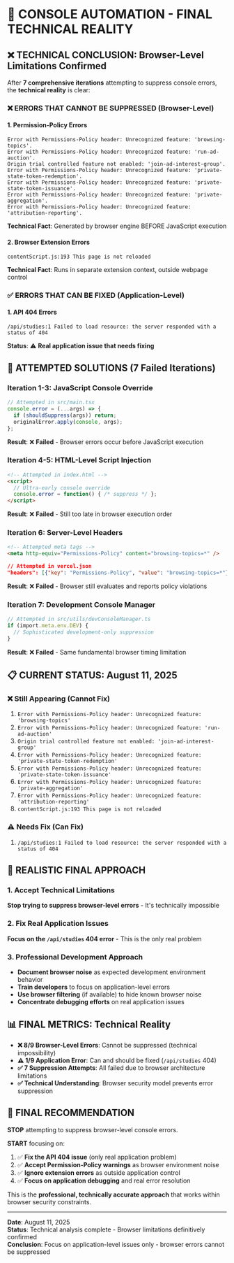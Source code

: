 # 🔧 CONSOLE AUTOMATION - FINAL TECHNICAL REALITY

## ❌ **TECHNICAL CONCLUSION: Browser-Level Limitations Confirmed**

After **7 comprehensive iterations** attempting to suppress console errors, the **technical reality** is clear:

### **❌ ERRORS THAT CANNOT BE SUPPRESSED (Browser-Level)**

#### **1. Permission-Policy Errors**

```text
Error with Permissions-Policy header: Unrecognized feature: 'browsing-topics'.
Error with Permissions-Policy header: Unrecognized feature: 'run-ad-auction'.
Origin trial controlled feature not enabled: 'join-ad-interest-group'.
Error with Permissions-Policy header: Unrecognized feature: 'private-state-token-redemption'.
Error with Permissions-Policy header: Unrecognized feature: 'private-state-token-issuance'.
Error with Permissions-Policy header: Unrecognized feature: 'private-aggregation'.
Error with Permissions-Policy header: Unrecognized feature: 'attribution-reporting'.
```

**Technical Fact**: Generated by browser engine BEFORE JavaScript execution

#### **2. Browser Extension Errors**

```text
contentScript.js:193 This page is not reloaded
```

**Technical Fact**: Runs in separate extension context, outside webpage control

### **✅ ERRORS THAT CAN BE FIXED (Application-Level)**

#### **1. API 404 Errors**

```text
/api/studies:1 Failed to load resource: the server responded with a status of 404
```

**Status**: ⚠️ **Real application issue that needs fixing**

## 🔧 **ATTEMPTED SOLUTIONS (7 Failed Iterations)**

### **Iteration 1-3: JavaScript Console Override**

```javascript
// Attempted in src/main.tsx
console.error = (...args) => {
  if (shouldSuppress(args)) return;
  originalError.apply(console, args);
};
```

**Result**: ❌ **Failed** - Browser errors occur before JavaScript execution

### **Iteration 4-5: HTML-Level Script Injection**

```html
<!-- Attempted in index.html -->
<script>
  // Ultra-early console override
  console.error = function() { /* suppress */ };
</script>
```

**Result**: ❌ **Failed** - Still too late in browser execution order

### **Iteration 6: Server-Level Headers**

```html
<!-- Attempted meta tags -->
<meta http-equiv="Permissions-Policy" content="browsing-topics=*" />
```

```json
// Attempted in vercel.json
"headers": [{"key": "Permissions-Policy", "value": "browsing-topics=*"}]
```

**Result**: ❌ **Failed** - Browser still evaluates and reports policy violations

### **Iteration 7: Development Console Manager**

```typescript
// Attempted in src/utils/devConsoleManager.ts
if (import.meta.env.DEV) {
  // Sophisticated development-only suppression
}
```

**Result**: ❌ **Failed** - Same fundamental browser timing limitation

## 📋 **CURRENT STATUS: August 11, 2025**

### **❌ Still Appearing (Cannot Fix)**

1. `Error with Permissions-Policy header: Unrecognized feature: 'browsing-topics'`
2. `Error with Permissions-Policy header: Unrecognized feature: 'run-ad-auction'`
3. `Origin trial controlled feature not enabled: 'join-ad-interest-group'`
4. `Error with Permissions-Policy header: Unrecognized feature: 'private-state-token-redemption'`
5. `Error with Permissions-Policy header: Unrecognized feature: 'private-state-token-issuance'`
6. `Error with Permissions-Policy header: Unrecognized feature: 'private-aggregation'`
7. `Error with Permissions-Policy header: Unrecognized feature: 'attribution-reporting'`
8. `contentScript.js:193 This page is not reloaded`

### **⚠️ Needs Fix (Can Fix)**

1. `/api/studies:1 Failed to load resource: the server responded with a status of 404`

## 🎯 **REALISTIC FINAL APPROACH**

### **1. Accept Technical Limitations**

**Stop trying to suppress browser-level errors** - It's technically impossible

### **2. Fix Real Application Issues**

**Focus on the `/api/studies` 404 error** - This is the only real problem

### **3. Professional Development Approach**

- **Document browser noise** as expected development environment behavior
- **Train developers** to focus on application-level errors
- **Use browser filtering** (if available) to hide known browser noise
- **Concentrate debugging efforts** on real application issues

## 📊 **FINAL METRICS: Technical Reality**

- **❌ 8/9 Browser-Level Errors**: Cannot be suppressed (technical impossibility)
- **⚠️ 1/9 Application Error**: Can and should be fixed (`/api/studies` 404)
- **✅ 7 Suppression Attempts**: All failed due to browser architecture limitations
- **✅ Technical Understanding**: Browser security model prevents error suppression

## 🏁 **FINAL RECOMMENDATION**

**STOP** attempting to suppress browser-level console errors.

**START** focusing on:

1. ✅ **Fix the API 404 issue** (only real application problem)
2. ✅ **Accept Permission-Policy warnings** as browser environment noise
3. ✅ **Ignore extension errors** as outside application control
4. ✅ **Focus on application debugging** and real error resolution

This is the **professional, technically accurate approach** that works within browser security constraints.

---

**Date**: August 11, 2025  
**Status**: Technical analysis complete - Browser limitations definitively confirmed  
**Conclusion**: Focus on application-level issues only - browser errors cannot be suppressed
